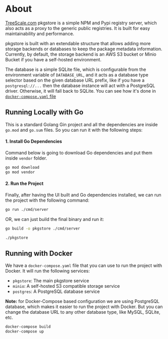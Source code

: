 # About

[TreeScale.com](http://treescale.com) pkgstore is a simple NPM and Pypi registry server, which also acts as a proxy to the generic public registries. It is built for easy maintainability and performance.

pkgstore is built with an extendable structure that allows adding more storage backends or databases to keep the package metadata information. Currently, by default, the storage backend is an AWS S3 bucket or Minio Bucket if you have a self-hosted environment.

The database is a simple SQLite file, which is configurable from the environment variable of `DATABASE_URL`, and it acts as a database type selector based on the given database URL prefix, like if you have a `postgresql://...` then the database instance will act with a PostgreSQL driver. Otherwise, it will fall back to SQLite.
You can see how it's done in [`docker-compose.yaml` file](https://github.com/treescale/pkgstore/blob/main/docker-compose.yaml#L10-L10)

## Running Locally with Go

This is a standard Golang Gin project and all the dependencies are inside `go.mod` and `go.sum` files. So you can run it with the following steps:

#### 1. Install Go Dependencies

Command below is going to download Go dependencies and put them inside `vendor` folder.

```bash
go mod download
go mod vendor
```

#### 2. Run the Project

Finally, after having the UI built and Go dependencies installed, we can run the project with the following command:

```bash
go run ./cmd/server
```

OR, we can just build the final binary and run it:

```bash
go build -o pkgstore ./cmd/server

./pkgstore
```

## Running with Docker

We have a `docker-compose.yaml` file that you can use to run the project with Docker. It will run the following services:

- `pkgstore`: The main pkgstore service
- `minio`: A self-hosted S3 compatible storage service
- `postgres`: A PostgreSQL database service

**Note:** for Docker-Compose based configuration we are using PostgreSQL database, which makes it easier to run the project with Docker. But you can change the database URL to any other database type, like MySQL, SQLite, etc.

```bash
docker-compose build
docker-compose up
```
